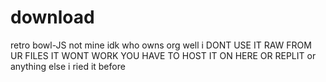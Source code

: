 # download
retro bowl-JS not mine idk who owns org
 well i DONT USE IT RAW FROM UR FILES IT WONT WORK YOU HAVE TO HOST IT ON HERE OR REPLIT or anything else i ried it before 
